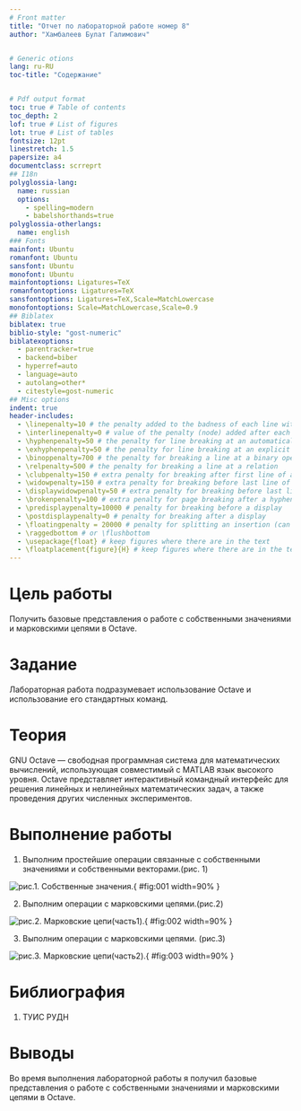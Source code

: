 ```yaml
---
# Front matter
title: "Отчет по лабораторной работе номер 8"
author: "Хамбалеев Булат Галимович"


# Generic otions
lang: ru-RU
toc-title: "Содержание"


# Pdf output format
toc: true # Table of contents
toc_depth: 2
lof: true # List of figures
lot: true # List of tables
fontsize: 12pt
linestretch: 1.5
papersize: a4
documentclass: scrreprt
## I18n
polyglossia-lang:
  name: russian
  options:
	- spelling=modern
	- babelshorthands=true
polyglossia-otherlangs:
  name: english
### Fonts
mainfont: Ubuntu
romanfont: Ubuntu
sansfont: Ubuntu
monofont: Ubuntu
mainfontoptions: Ligatures=TeX
romanfontoptions: Ligatures=TeX
sansfontoptions: Ligatures=TeX,Scale=MatchLowercase
monofontoptions: Scale=MatchLowercase,Scale=0.9
## Biblatex
biblatex: true
biblio-style: "gost-numeric"
biblatexoptions:
  - parentracker=true
  - backend=biber
  - hyperref=auto
  - language=auto
  - autolang=other*
  - citestyle=gost-numeric
## Misc options
indent: true
header-includes:
  - \linepenalty=10 # the penalty added to the badness of each line within a paragraph (no associated penalty node) Increasing the value makes tex try to have fewer lines in the paragraph.
  - \interlinepenalty=0 # value of the penalty (node) added after each line of a paragraph.
  - \hyphenpenalty=50 # the penalty for line breaking at an automatically inserted hyphen
  - \exhyphenpenalty=50 # the penalty for line breaking at an explicit hyphen
  - \binoppenalty=700 # the penalty for breaking a line at a binary operator
  - \relpenalty=500 # the penalty for breaking a line at a relation
  - \clubpenalty=150 # extra penalty for breaking after first line of a paragraph
  - \widowpenalty=150 # extra penalty for breaking before last line of a paragraph
  - \displaywidowpenalty=50 # extra penalty for breaking before last line before a display math
  - \brokenpenalty=100 # extra penalty for page breaking after a hyphenated line
  - \predisplaypenalty=10000 # penalty for breaking before a display
  - \postdisplaypenalty=0 # penalty for breaking after a display
  - \floatingpenalty = 20000 # penalty for splitting an insertion (can only be split footnote in standard LaTeX)
  - \raggedbottom # or \flushbottom
  - \usepackage{float} # keep figures where there are in the text
  - \floatplacement{figure}{H} # keep figures where there are in the text
---
```


# Цель работы

Получить базовые представления о работе с собственными значениями и марковскими цепями в Octave.

# Задание

Лабораторная работа подразумевает использование Octave и использование его стандартных команд.

# Теория
	
GNU Octave — свободная программная система для математических вычислений, использующая совместимый с MATLAB язык высокого уровня. Octave представляет интерактивный командный интерфейс для решения линейных и нелинейных математических задач, а также проведения других численных экспериментов.

# Выполнение работы

1. Выполним простейшие операции связанные с собственными значениями и собственными векторами.(рис. 1)


![рис.1. Собственные значения.](images/1.jpg){ #fig:001 width=90% }


2.  Выполним операции с марковскими цепями.(рис.2)


![рис.2. Марковские цепи(часть1).](images/2.jpg){ #fig:002 width=90% }


3.  Выполним операции с марковскими цепями. (рис.3)


![рис.3. Марковские цепи(часть2).](images/3.jpg){ #fig:003 width=90% }


# Библиография

1. ТУИС РУДН

# Выводы

Во время выполнения лабораторной работы я получил базовые представления о работе с собственными значениями и марковскими цепями в Octave.